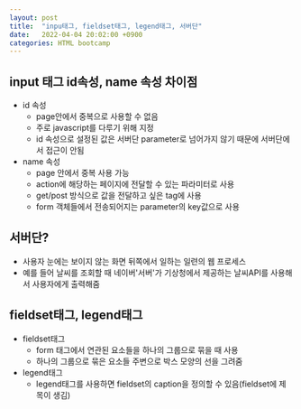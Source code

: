 ```yaml
---
layout: post
title:  "inpu태그, fieldset태그, legend태그, 서버단"
date:   2022-04-04 20:02:00 +0900
categories: HTML bootcamp
---
```


## input 태그 id속성, name 속성 차이점
- id 속성
  - page안에서 중복으로 사용할 수 없음
  - 주로 javascript를 다루기 위해 지정 
  - id 속성으로 설정된 값은 서버단 parameter로 넘어가지 않기 때문에 서버단에서 접근이 안됨
- name 속성
  - page 안에서 중복 사용 가능
  - action에 해당하는 페이지에 전달할 수 있는 파라미터로 사용
  - get/post 방식으로 값을 전달하고 싶은 tag에 사용
  - form 객체들에서 전송되어지는 parameter의 key값으로 사용

## 서버단?
- 사용자 눈에는 보이지 않는 화면 뒤쪽에서 일하는 일련의 웹 프로세스
- 예를 들어 날씨를 조회할 때 네이버'서버'가 기상청에서 제공하는 날씨API를 사용해서 사용자에게 출력해줌 

## fieldset태그, legend태그
- fieldset태그
  - form 태그에서 연관된 요소들을 하나의 그룹으로 묶을 때 사용
  - 하나의 그룹으로 묶은 요소들 주변으로 박스 모양의 선을 그려줌
- legend태그
  - legend태그를 사용하면 fieldset의 caption을 정의할 수 있음(fieldset에 제목이 생김)
